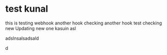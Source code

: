 # test kunal
this is testing webhook
another hook
checking another hook test
checking new
Updating new one
kasuin
asl

adslnsalsadsald

d

